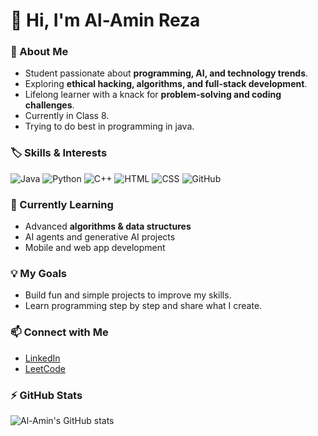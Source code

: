 # 👋 Hi, I'm Al-Amin Reza

### 🚀 About Me
- Student passionate about **programming, AI, and technology trends**.  
- Exploring **ethical hacking, algorithms, and full-stack development**.  
- Lifelong learner with a knack for **problem-solving and coding challenges**.
- Currently in Class 8.
- Trying to do best in programming in java.

### 🏷️ Skills & Interests

![Java](https://img.shields.io/badge/Java-brown?style=for-the-badge&logo=java&logoColor=white)
![Python](https://img.shields.io/badge/Python-3776AB?style=for-the-badge&logo=python&logoColor=white)
![C++](https://img.shields.io/badge/C++-00599C?style=for-the-badge&logo=c%2B%2B&logoColor=white)
![HTML](https://img.shields.io/badge/HTML-E34F26?style=for-the-badge&logo=html5&logoColor=white)
![CSS](https://img.shields.io/badge/CSS-1572B6?style=for-the-badge&logo=css3&logoColor=white)
![GitHub](https://img.shields.io/badge/GitHub-181717?style=for-the-badge&logo=github&logoColor=white)


### 🌱 Currently Learning
- Advanced **algorithms & data structures**  
- AI agents and generative AI projects  
- Mobile and web app development  

### 💡 My Goals
- Build fun and simple projects to improve my skills.  
- Learn programming step by step and share what I create.
  
### 📫 Connect with Me
- [LinkedIn](https://www.linkedin.com/in/al-amin-reza-9a3b7a338/)
- [LeetCode](https://www.leetcode.com/torloksz)  

### ⚡ GitHub Stats
![Al-Amin's GitHub stats](https://github-readme-stats.vercel.app/api?username=alaminreza6379&show_icons=true&theme=radical)

<!---
alaminreza6379/alaminreza6379 is a ✨ special ✨ repository because its `README.md` (this file) appears on your GitHub profile.
You can click the Preview link to take a look at your changes.
--->
